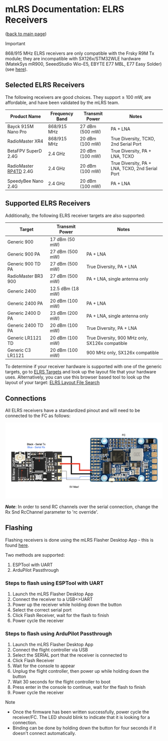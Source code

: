 # mLRS Documentation: ELRS Receivers #

([back to main page](../README.md))

> [!IMPORTANT]
> 868/915 MHz ELRS receivers are only compatible with the Frsky R9M Tx module; they are incompatible with SX126x/STM32WLE hardware (MatekSys mR900, SeeedStudio Wio-E5, EBYTE E77 MBL, E77 Easy Solder)(see [here](SX126x_SX127x_INCOMPATIBILITY.md)).

## Selected ELRS Receivers ##

The following receivers are good choices. They support &#8805; 100 mW, are affordable, and have been validated by the mLRS team.

| Product Name           | Frequency Band | Transmit Power  | Notes                                           |
| ---------------------- | -------------- | --------------- | ----------------------------------------------- |
| Bayck 915M Nano Pro    | 868/915 MHz    | 27 dBm (500 mW) | PA + LNA                                        |
| RadioMaster XR4        | 868/915 MHz    | 20 dBm (100 mW) | True Diversity, TCXO, 2nd Serial Port           |
| BetaFPV SuperD 2.4G    | 2.4 GHz        | 20 dBm (100 mW) | True Diversity, PA + LNA, TCXO                  |
| RadioMaster [RP4TD](ELRS_RADIOMASTER_RP4TD.md#mlrs-documentation-radiomaster-rp4td-receiver) 2.4G | 2.4 GHz | 20 dBm (100 mW) | True Diversity, PA + LNA, TCXO, 2nd Serial Port |
| SpeedyBee Nano 2.4G    | 2.4 GHz        | 20 dBm (100 mW) | PA + LNA                                        |

## Supported ELRS Receivers ##

Additionally, the following ELRS receiver targets are also supported:

| Target              | Transmit Power   | Notes                                                         |
| ------------------- | ---------------- | ------------------------------------------------------------- |
| Generic 900         | 17 dBm (50 mW)   |                                                               |
| Generic 900 PA      | 27 dBm (500 mW)  | PA + LNA                                                      |
| Generic 900 TD PA   | 27 dBm (500 mW)  | True Diversity, PA + LNA                                      |
| RadioMaster BR3 900 | 27 dBm (500 mW)  | PA + LNA, single antenna only                                 |
| Generic 2400        | 12.5 dBm (18 mW) |                                                               |
| Generic 2400 PA     | 20 dBm (100 mW)  | PA + LNA                                                      |
| Generic 2400 D PA   | 23 dBm (200 mW)  | PA + LNA, single antenna only                                 |
| Generic 2400 TD PA  | 20 dBm (100 mW)  | True Diversity, PA + LNA                                      |
| Generic LR1121 TD   | 20 dBm (100 mW)  | True Diversity, 900 MHz only, SX126x compatible               |
| Generic C3 LR1121   | 20 dBm (100 mW)  | 900 MHz only, SX126x compatible                               |

To determine if your receiver hardware is supported with one of the generic targets, go to [ELRS Targets](https://github.com/ExpressLRS/targets/blob/master/targets.json) and look up the layout file that your hardware uses. Alternatively, you can use this browser based tool to look up the layout of your target: [ELRS Layout File Search](https://sunjunkim.github.io/elrs_target_search/) 

## Connections ##

All ELRS receivers have a standardized pinout and will need to be connected to the FC as follows:

<img src="images/ELRS_fc_wiring.png" width="600px">

***Note***: In order to send RC channels over the serial connection, change the Rx Snd RcChannel parameter to 'rc override'.

## Flashing ##

Flashing receivers is done using the mLRS Flasher Desktop App - this is found [here](https://github.com/olliw42/mLRS-Flasher).

Two methods are supported:
1. ESPTool with UART
2. ArduPilot Passthrough

### Steps to flash using ESPTool with UART ###

1. Launch the mLRS Flasher Desktop App
2. Connect the receiver to a USB<>UART
3. Power up the receiver while holding down the button
4. Select the correct serial port
5. Click Flash Receiver, wait for the flash to finish
6. Power cycle the receiver

### Steps to flash using ArduPilot Passthrough ###

1. Launch the mLRS Flasher Desktop App
2. Connect the flight controller via USB
3. Select the SERIAL port that the receiver is connected to
4. Click Flash Receiver
5. Wait for the console to appear
6. Unplug the flight controller, then power up while holding down the button
7. Wait 30 seconds for the flight controller to boot
8. Press enter in the console to continue, wait for the flash to finish
9. Power cycle the receiver

> [!NOTE]
> - Once the firmware has been written successfully, power cycle the receiver/FC. The LED should blink to indicate that it is looking for a connection.
> - Binding can be done by holding down the button for four seconds if it doesn't connect automatically.
